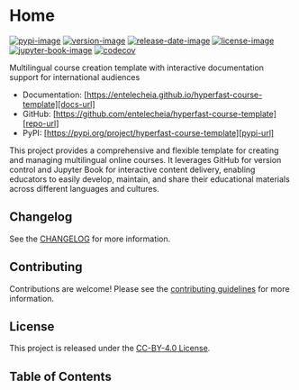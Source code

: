 # Home

[![pypi-image]][pypi-url]
[![version-image]][release-url]
[![release-date-image]][release-url]
[![license-image]][license-url]
[![jupyter-book-image]][docs-url]
[![codecov][codecov-image]][codecov-url]

<!-- Links: -->
[hyperfast python template]: https://github.com/entelecheia/hyperfast-python-template

[codecov-image]: https://codecov.io/gh/entelecheia/hyperfast-course-template/branch/main/graph/badge.svg?token=usYkLC6aBx
[codecov-url]: https://codecov.io/gh/entelecheia/hyperfast-course-template
[pypi-image]: https://img.shields.io/pypi/v/hyperfast-course-template
[license-image]: https://img.shields.io/github/license/entelecheia/hyperfast-course-template
[license-url]: https://github.com/entelecheia/hyperfast-course-template/blob/main/LICENSE
[version-image]: https://img.shields.io/github/v/release/entelecheia/hyperfast-course-template?sort=semver
[release-date-image]: https://img.shields.io/github/release-date/entelecheia/hyperfast-course-template
[release-url]: https://github.com/entelecheia/hyperfast-course-template/releases
[jupyter-book-image]: https://jupyterbook.org/en/stable/_images/badge.svg

[repo-url]: https://github.com/entelecheia/hyperfast-course-template
[pypi-url]: https://pypi.org/project/hyperfast-course-template
[docs-url]: https://entelecheia.github.io/hyperfast-course-template
[changelog]: https://github.com/entelecheia/hyperfast-course-template/blob/main/CHANGELOG.md
[contributing guidelines]: https://github.com/entelecheia/hyperfast-course-template/blob/main/CONTRIBUTING.md
<!-- Links: -->

Multilingual course creation template with interactive documentation support for international audiences

- Documentation: [https://entelecheia.github.io/hyperfast-course-template][docs-url]
- GitHub: [https://github.com/entelecheia/hyperfast-course-template][repo-url]
- PyPI: [https://pypi.org/project/hyperfast-course-template][pypi-url]

This project provides a comprehensive and flexible template for creating and managing multilingual online courses. It leverages GitHub for version control and Jupyter Book for interactive content delivery, enabling educators to easily develop, maintain, and share their educational materials across different languages and cultures.

## Changelog

See the [CHANGELOG] for more information.

## Contributing

Contributions are welcome! Please see the [contributing guidelines] for more information.

## License

This project is released under the [CC-BY-4.0 License][license-url].

## Table of Contents

```{tableofcontents}
```
